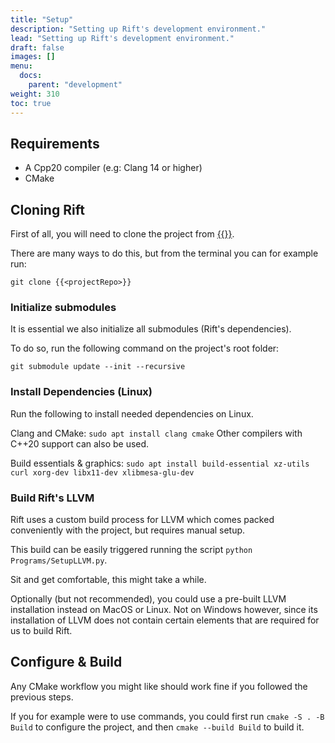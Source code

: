 ```yaml
---
title: "Setup"
description: "Setting up Rift's development environment."
lead: "Setting up Rift's development environment."
draft: false
images: []
menu:
  docs:
    parent: "development"
weight: 310
toc: true
---
```


## Requirements

- A Cpp20 compiler (e.g: Clang 14 or higher)
- CMake

## Cloning Rift

First of all, you will need to clone the project from [{{<projectRepo>}}]({{<projectRepo>}}).

There are many ways to do this, but from the terminal you can for example run:

`git clone {{<projectRepo>}}`

### Initialize submodules
It is essential we also initialize all submodules (Rift's dependencies).

To do so, run the following command on the project's root folder:

`git submodule update --init --recursive`

### Install Dependencies (Linux)

Run the following to install needed dependencies on Linux.

Clang and CMake:
`sudo apt install clang cmake`
Other compilers with C++20 support can also be used.
  
Build essentials & graphics:
`sudo apt install build-essential xz-utils curl xorg-dev libx11-dev xlibmesa-glu-dev`


### Build Rift's LLVM

Rift uses a custom build process for LLVM which comes packed conveniently with the project, but requires manual setup.

This build can be easily triggered running the script `python Programs/SetupLLVM.py`.

Sit and get comfortable, this might take a while.

Optionally (but not recommended), you could use a pre-built LLVM installation instead on MacOS or Linux. Not on Windows however, since its installation of LLVM does not contain certain elements that are required for us to build Rift.

## Configure & Build

Any CMake workflow you might like should work fine if you followed the previous steps.

If you for example were to use commands, you could first run `cmake -S . -B Build` to configure the project, and then `cmake --build Build` to build it.
